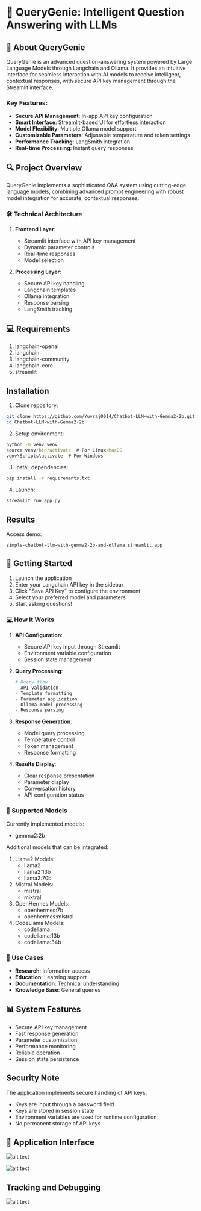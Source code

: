 # 🧞 QueryGenie: Intelligent Question Answering with LLMs

## 🎯 About QueryGenie

QueryGenie is an advanced question-answering system powered by Large Language Models through Langchain and Ollama. It provides an intuitive interface for seamless interaction with AI models to receive intelligent, contextual responses, with secure API key management through the Streamlit interface.

### Key Features:
- **Secure API Management**: In-app API key configuration
- **Smart Interface**: Streamlit-based UI for effortless interaction
- **Model Flexibility**: Multiple Ollama model support
- **Customizable Parameters**: Adjustable temperature and token settings
- **Performance Tracking**: LangSmith integration
- **Real-time Processing**: Instant query responses

## 🔍 Project Overview

QueryGenie implements a sophisticated Q&A system using cutting-edge language models, combining advanced prompt engineering with robust model integration for accurate, contextual responses.

### 🛠️ Technical Architecture

1. **Frontend Layer**:
   - Streamlit interface with API key management
   - Dynamic parameter controls
   - Real-time responses
   - Model selection

2. **Processing Layer**:
   - Secure API key handling
   - Langchain templates
   - Ollama integration
   - Response parsing
   - LangSmith tracking

## 💻 Requirements

1. langchain-openai
2. langchain
3. langchain-community
4. langchain-core
5. streamlit

## Installation

1. Clone repository:
```bash
git clone https://github.com/Yuvraj0014/Chatbot-LLM-with-Gemma2-2b.git
cd Chatbot-LLM-with-Gemma2-2b
```

2. Setup environment:
```cmd
python -m venv venv
source venv/bin/activate  # For Linux/MacOS
venv\Scripts\activate  # For Windows
```

3. Install dependencies:
```cmd
pip install -r requirements.txt
```

4. Launch:
```cmd
streamlit run app.py
```

## Results 
Access demo:
```
simple-chatbot-llm-with-gemma2-2b-and-ollama.streamlit.app
```

## 🚀 Getting Started

1. Launch the application
2. Enter your Langchain API key in the sidebar
3. Click "Save API Key" to configure the environment
4. Select your preferred model and parameters
5. Start asking questions!

### 💻 How It Works

1. **API Configuration**:
   - Secure API key input through Streamlit
   - Environment variable configuration
   - Session state management

2. **Query Processing**:
   ```python
   # Query flow
   - API validation
   - Template formatting
   - Parameter application
   - Ollama model processing
   - Response parsing
   ```

3. **Response Generation**:
   - Model query processing
   - Temperature control
   - Token management
   - Response formatting

4. **Results Display**:
   - Clear response presentation
   - Parameter display
   - Conversation history
   - API configuration status

### 🎯 Supported Models

Currently implemented models:
- gemma2:2b

Additional models that can be integrated:
1. Llama2 Models:
   - llama2
   - llama2:13b
   - llama2:70b
2. Mistral Models:
   - mistral
   - mixtral
3. OpenHermes Models:
   - openhermes:7b
   - openhermes:mistral
4. CodeLlama Models:
   - codellama
   - codellama:13b
   - codellama:34b

### 🎯 Use Cases

- **Research**: Information access
- **Education**: Learning support
- **Documentation**: Technical understanding
- **Knowledge Base**: General queries

## 📊 System Features

- Secure API key management
- Fast response generation
- Parameter customization
- Performance monitoring
- Reliable operation
- Session state persistence

## Security Note

The application implements secure handling of API keys:
- Keys are input through a password field
- Keys are stored in session state
- Environment variables are used for runtime configuration
- No permanent storage of API keys

## 📸 Application Interface

![alt text](image-6.png)

![alt text](image-7.png)

## Tracking and Debugging

![alt text](image-8.png)

